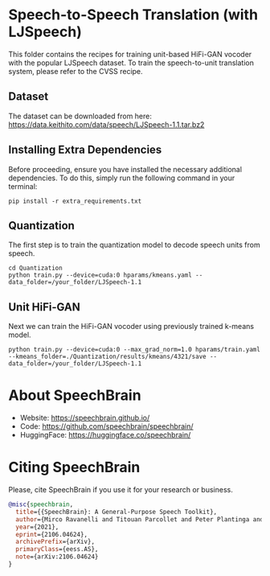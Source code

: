 # Speech-to-Speech Translation (with LJSpeech)
This folder contains the recipes for training unit-based HiFi-GAN vocoder with the popular LJSpeech dataset.
To train the speech-to-unit translation system, please refer to the CVSS recipe.

## Dataset
The dataset can be downloaded from here:
https://data.keithito.com/data/speech/LJSpeech-1.1.tar.bz2

## Installing Extra Dependencies
Before proceeding, ensure you have installed the necessary additional dependencies. To do this, simply run the following command in your terminal:
```
pip install -r extra_requirements.txt
```

## Quantization
The first step is to train the quantization model to decode speech units from speech.
```
cd Quantization
python train.py --device=cuda:0 hparams/kmeans.yaml --data_folder=/your_folder/LJSpeech-1.1
```

## Unit HiFi-GAN
Next we can train the HiFi-GAN vocoder using previously trained k-means model.
```
python train.py --device=cuda:0 --max_grad_norm=1.0 hparams/train.yaml --kmeans_folder=./Quantization/results/kmeans/4321/save --data_folder=/your_folder/LJSpeech-1.1
```


# **About SpeechBrain**
- Website: https://speechbrain.github.io/
- Code: https://github.com/speechbrain/speechbrain/
- HuggingFace: https://huggingface.co/speechbrain/


# **Citing SpeechBrain**
Please, cite SpeechBrain if you use it for your research or business.

```bibtex
@misc{speechbrain,
  title={{SpeechBrain}: A General-Purpose Speech Toolkit},
  author={Mirco Ravanelli and Titouan Parcollet and Peter Plantinga and Aku Rouhe and Samuele Cornell and Loren Lugosch and Cem Subakan and Nauman Dawalatabad and Abdelwahab Heba and Jianyuan Zhong and Ju-Chieh Chou and Sung-Lin Yeh and Szu-Wei Fu and Chien-Feng Liao and Elena Rastorgueva and François Grondin and William Aris and Hwidong Na and Yan Gao and Renato De Mori and Yoshua Bengio},
  year={2021},
  eprint={2106.04624},
  archivePrefix={arXiv},
  primaryClass={eess.AS},
  note={arXiv:2106.04624}
}
```

